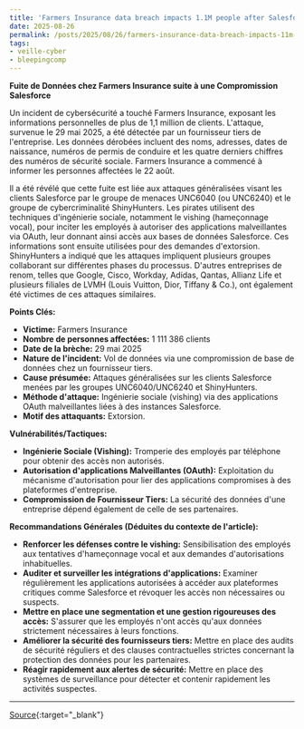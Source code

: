 ```yaml
---
title: 'Farmers Insurance data breach impacts 1.1M people after Salesforce attack'
date: 2025-08-26
permalink: /posts/2025/08/26/farmers-insurance-data-breach-impacts-11m-people-after-salesforce-attack/
tags:
- veille-cyber
- bleepingcomp
---
```

**Fuite de Données chez Farmers Insurance suite à une Compromission Salesforce**

Un incident de cybersécurité a touché Farmers Insurance, exposant les informations personnelles de plus de 1,1 million de clients. L'attaque, survenue le 29 mai 2025, a été détectée par un fournisseur tiers de l'entreprise. Les données dérobées incluent des noms, adresses, dates de naissance, numéros de permis de conduire et les quatre derniers chiffres des numéros de sécurité sociale. Farmers Insurance a commencé à informer les personnes affectées le 22 août.

Il a été révélé que cette fuite est liée aux attaques généralisées visant les clients Salesforce par le groupe de menaces UNC6040 (ou UNC6240) et le groupe de cybercriminalité ShinyHunters. Les pirates utilisent des techniques d'ingénierie sociale, notamment le vishing (hameçonnage vocal), pour inciter les employés à autoriser des applications malveillantes via OAuth, leur donnant ainsi accès aux bases de données Salesforce. Ces informations sont ensuite utilisées pour des demandes d'extorsion. ShinyHunters a indiqué que les attaques impliquent plusieurs groupes collaborant sur différentes phases du processus. D'autres entreprises de renom, telles que Google, Cisco, Workday, Adidas, Qantas, Allianz Life et plusieurs filiales de LVMH (Louis Vuitton, Dior, Tiffany & Co.), ont également été victimes de ces attaques similaires.

**Points Clés:**

*   **Victime:** Farmers Insurance
*   **Nombre de personnes affectées:** 1 111 386 clients
*   **Date de la brèche:** 29 mai 2025
*   **Nature de l'incident:** Vol de données via une compromission de base de données chez un fournisseur tiers.
*   **Cause présumée:** Attaques généralisées sur les clients Salesforce menées par les groupes UNC6040/UNC6240 et ShinyHunters.
*   **Méthode d'attaque:** Ingénierie sociale (vishing) via des applications OAuth malveillantes liées à des instances Salesforce.
*   **Motif des attaquants:** Extorsion.

**Vulnérabilités/Tactiques:**

*   **Ingénierie Sociale (Vishing):** Tromperie des employés par téléphone pour obtenir des accès non autorisés.
*   **Autorisation d'applications Malveillantes (OAuth):** Exploitation du mécanisme d'autorisation pour lier des applications compromises à des plateformes d'entreprise.
*   **Compromission de Fournisseur Tiers:** La sécurité des données d'une entreprise dépend également de celle de ses partenaires.

**Recommandations Générales (Déduites du contexte de l'article):**

*   **Renforcer les défenses contre le vishing:** Sensibilisation des employés aux tentatives d'hameçonnage vocal et aux demandes d'autorisations inhabituelles.
*   **Auditer et surveiller les intégrations d'applications:** Examiner régulièrement les applications autorisées à accéder aux plateformes critiques comme Salesforce et révoquer les accès non nécessaires ou suspects.
*   **Mettre en place une segmentation et une gestion rigoureuses des accès:** S'assurer que les employés n'ont accès qu'aux données strictement nécessaires à leurs fonctions.
*   **Améliorer la sécurité des fournisseurs tiers:** Mettre en place des audits de sécurité réguliers et des clauses contractuelles strictes concernant la protection des données pour les partenaires.
*   **Réagir rapidement aux alertes de sécurité:** Mettre en place des systèmes de surveillance pour détecter et contenir rapidement les activités suspectes.

---
[Source](https://www.bleepingcomputer.com/news/security/farmers-insurance-data-breach-impacts-11m-people-after-salesforce-attack/){:target="_blank"}
